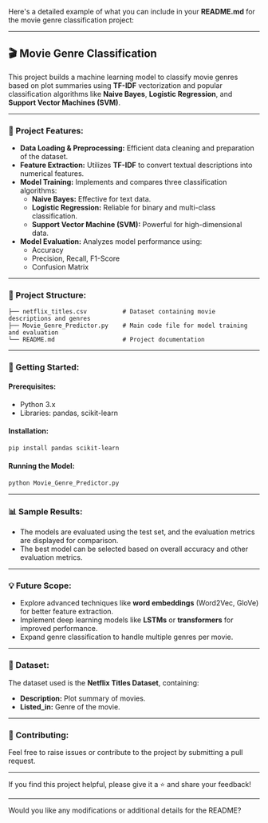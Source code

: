Here's a detailed example of what you can include in your **README.md** for the movie genre classification project:

---

## 🎬 Movie Genre Classification

This project builds a machine learning model to classify movie genres based on plot summaries using **TF-IDF** vectorization and popular classification algorithms like **Naive Bayes**, **Logistic Regression**, and **Support Vector Machines (SVM)**.

---

### 🔧 Project Features:
- **Data Loading & Preprocessing:** Efficient data cleaning and preparation of the dataset.
- **Feature Extraction:** Utilizes **TF-IDF** to convert textual descriptions into numerical features.
- **Model Training:** Implements and compares three classification algorithms:
  - **Naive Bayes:** Effective for text data.
  - **Logistic Regression:** Reliable for binary and multi-class classification.
  - **Support Vector Machine (SVM):** Powerful for high-dimensional data.
- **Model Evaluation:** Analyzes model performance using:
  - Accuracy
  - Precision, Recall, F1-Score
  - Confusion Matrix

---

### 📂 Project Structure:
```
├── netflix_titles.csv          # Dataset containing movie descriptions and genres
├── Movie_Genre_Predictor.py    # Main code file for model training and evaluation
└── README.md                   # Project documentation
```

---

### 🚀 Getting Started:

#### Prerequisites:
- Python 3.x
- Libraries: pandas, scikit-learn

#### Installation:
```bash
pip install pandas scikit-learn
```

#### Running the Model:
```bash
python Movie_Genre_Predictor.py
```

---

### 📊 Sample Results:
- The models are evaluated using the test set, and the evaluation metrics are displayed for comparison.
- The best model can be selected based on overall accuracy and other evaluation metrics.

---

### 💡 Future Scope:
- Explore advanced techniques like **word embeddings** (Word2Vec, GloVe) for better feature extraction.
- Implement deep learning models like **LSTMs** or **transformers** for improved performance.
- Expand genre classification to handle multiple genres per movie.

---

### 📁 Dataset:
The dataset used is the **Netflix Titles Dataset**, containing:
- **Description:** Plot summary of movies.
- **Listed_in:** Genre of the movie.

---

### 🤝 Contributing:
Feel free to raise issues or contribute to the project by submitting a pull request.

---

If you find this project helpful, please give it a ⭐ and share your feedback!

---

Would you like any modifications or additional details for the README?
